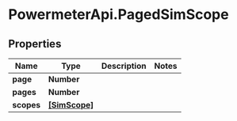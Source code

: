 # PowermeterApi.PagedSimScope

## Properties

Name | Type | Description | Notes
------------ | ------------- | ------------- | -------------
**page** | **Number** |  | 
**pages** | **Number** |  | 
**scopes** | [**[SimScope]**](SimScope.md) |  | 


